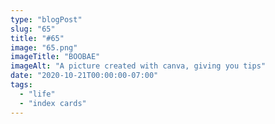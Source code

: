 ```yaml
---
type: "blogPost"
slug: "65"
title: "#65"
image: "65.png"
imageTitle: "BOOBAE"
imageAlt: "A picture created with canva, giving you tips"
date: "2020-10-21T00:00:00-07:00"
tags:
  - "life"
  - "index cards"
---
```

